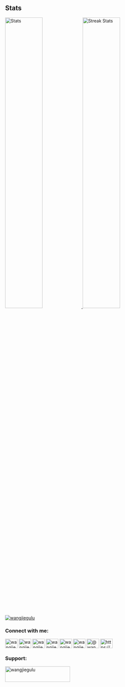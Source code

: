 <!-- ### Hi there 👋 -->

<!--
**wangjiegulu/wangjiegulu** is a ✨ _special_ ✨ repository because its `README.md` (this file) appears on your GitHub profile.

Here are some ideas to get you started:

- 🔭 I’m currently working on ...
- 🌱 I’m currently learning ...
- 👯 I’m looking to collaborate on ...
- 🤔 I’m looking for help with ...
- 💬 Ask me about ...
- 📫 How to reach me: ...
- 😄 Pronouns: ...
- ⚡ Fun fact: ...
-->
<!-- 
<h1 align="center">Hi 👋, I'm Wang Jie</h1>
<h3 align="center">A passionate mobile developer from Hangzhou China.</h3> -->

<!-- <p>&nbsp;<img align="center" src="https://github-readme-stats.vercel.app/api?username=wangjiegulu&show_icons=true&locale=en" alt="wangjiegulu" /></p> -->

<a><h2>Stats</h2></a>
<div>
    <a href="https://github-readme-stats.vercel.app">
        <img width="49%" alt="Stats" src="https://github-readme-stats.vercel.app/api?&count_private=true&include_all_commits=true&username=wangjiegulu&theme=onedark&custom_title=GitHub+Stats&hide_border=true" alt="wangjiegulu" />
    </a>
    <a href="https://github-readme-streak-stats.herokuapp.com">
        <img width="49%" alt="Streak Stats" src="https://github-readme-streak-stats.herokuapp.com/?user=wangjiegulu&theme=onedark&hide_border=true" alt="wangjiegulu" />
    </a>
<!--     <a href="https://github.com/ryo-ma/github-profile-trophy">
        <img width="98%" alt="Trophy" src="https://github-profile-trophy.vercel.app/?username=wangjiegulu&row=4&theme=onedark&no-frame=true" alt="wangjiegulu" />
    </a> -->
</div>


<p align="left"> <a href="https://twitter.com/wangjiegulu" target="blank"><img src="https://img.shields.io/twitter/follow/wangjiegulu?logo=twitter&style=for-the-badge" alt="wangjiegulu" /></a> </p>

<h3 align="left">Connect with me:</h3>
<p align="left">
<a href="https://twitter.com/wangjiegulu" target="blank"><img align="center" src="https://raw.githubusercontent.com/rahuldkjain/github-profile-readme-generator/master/src/images/icons/Social/twitter.svg" alt="wangjiegulu" height="30" width="40" /></a>
<a href="https://linkedin.com/in/wangjiegulu" target="blank"><img align="center" src="https://raw.githubusercontent.com/rahuldkjain/github-profile-readme-generator/master/src/images/icons/Social/linked-in-alt.svg" alt="wangjiegulu" height="30" width="40" /></a>
<a href="https://stackoverflow.com/users/wangjiegulu" target="blank"><img align="center" src="https://raw.githubusercontent.com/rahuldkjain/github-profile-readme-generator/master/src/images/icons/Social/stack-overflow.svg" alt="wangjiegulu" height="30" width="40" /></a>
<a href="https://fb.com/wangjiegulu" target="blank"><img align="center" src="https://raw.githubusercontent.com/rahuldkjain/github-profile-readme-generator/master/src/images/icons/Social/facebook.svg" alt="wangjiegulu" height="30" width="40" /></a>
<a href="https://instagram.com/wangjiegulu" target="blank"><img align="center" src="https://raw.githubusercontent.com/rahuldkjain/github-profile-readme-generator/master/src/images/icons/Social/instagram.svg" alt="wangjiegulu" height="30" width="40" /></a>
<a href="https://dribbble.com/wangjiegulu" target="blank"><img align="center" src="https://raw.githubusercontent.com/rahuldkjain/github-profile-readme-generator/master/src/images/icons/Social/dribbble.svg" alt="wangjiegulu" height="30" width="40" /></a>
<a href="https://medium.com/@wangjiegulu" target="blank"><img align="center" src="https://raw.githubusercontent.com/rahuldkjain/github-profile-readme-generator/master/src/images/icons/Social/medium.svg" alt="@wangjiegulu" height="30" width="40" /></a>
<a href="/https://blog.wangjiegulu.com/feed.xml" target="blank"><img align="center" src="https://raw.githubusercontent.com/rahuldkjain/github-profile-readme-generator/master/src/images/icons/Social/rss.svg" alt="https://blog.wangjiegulu.com/feed.xml" height="30" width="40" /></a>
</p>
 
<h3 align="left">Support:</h3>
<p><a href="https://www.buymeacoffee.com/wangjiegulu"> <img align="left" src="https://cdn.buymeacoffee.com/buttons/v2/default-yellow.png" height="50" width="210" alt="wangjiegulu" /></a></p><br><br>
